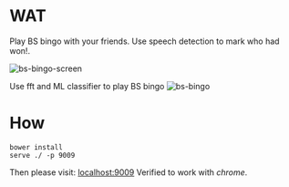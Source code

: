 # WAT

Play BS bingo with your friends.
Use speech detection to mark who had won!. 


![bs-bingo-screen](https://raw.githubusercontent.com/syzer/speech-recognition/master/docs/bingo-row-completed.png)


Use fft and ML classifier to play BS bingo
![bs-bingo](https://www.mongodb.com/post/40096038528/dilbert-takes-on-big-data-buzzword-bingo)


# How

```
bower install
serve ./ -p 9009
```

Then please visit: [localhost:9009](localhost:9009)
Verified to work with *chrome*.

